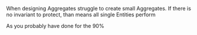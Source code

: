 When designing Aggregates struggle to create small Aggregates. If there is no invariant to protect, than means all single Entities perform

As you probably have done for the 90%



